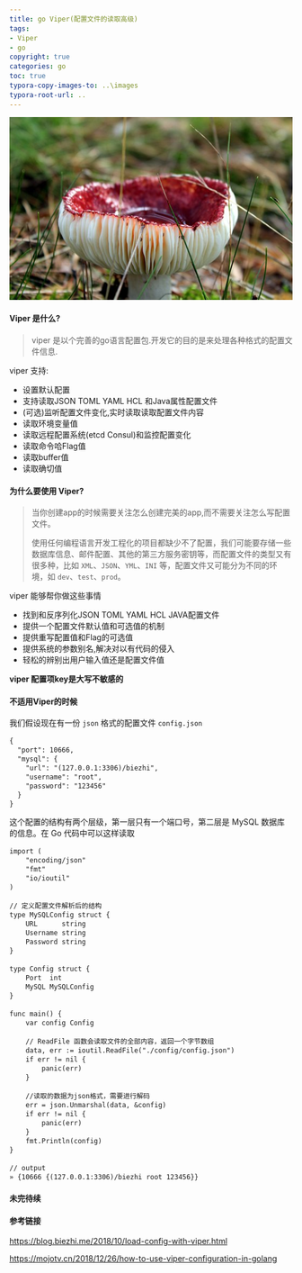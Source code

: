 ```yaml
---
title: go Viper(配置文件的读取高级)
tags: 
- Viper
- go 
copyright: true
categories: go 
toc: true
typora-copy-images-to: ..\images
typora-root-url: ..
---
```


![蘑菇, 鹅膏菌, 红色, 森林, 季节, 在秋天, 性质, 有毒](/images/mushroom-4529778__340.jpg)



<!-- more -->

#### Viper 是什么?

> viper 是以个完善的go语言配置包.开发它的目的是来处理各种格式的配置文件信息.

viper 支持:

- 设置默认配置
- 支持读取JSON TOML YAML HCL 和Java属性配置文件
- (可选)监听配置文件变化,实时读取读取配置文件内容
- 读取环境变量值
- 读取远程配置系统(etcd Consul)和监控配置变化
- 读取命令哈Flag值
- 读取buffer值
- 读取确切值

#### 为什么要使用 Viper?

> 当你创建app的时候需要关注怎么创建完美的app,而不需要关注怎么写配置文件。
>
> 使用任何编程语言开发工程化的项目都缺少不了配置，我们可能要存储一些数据库信息、邮件配置、其他的第三方服务密钥等，而配置文件的类型又有很多种，比如 `XML`、`JSON`、`YML`、`INI` 等，配置文件又可能分为不同的环境，如 `dev`、`test`、`prod`。

viper 能够帮你做这些事情

- 找到和反序列化JSON TOML YAML HCL JAVA配置文件
- 提供一个配置文件默认值和可选值的机制
- 提供重写配置值和Flag的可选值
- 提供系统的参数别名,解决对以有代码的侵入
- 轻松的辨别出用户输入值还是配置文件值

**viper 配置项key是大写不敏感的**

#### 不适用Viper的时候

我们假设现在有一份 `json` 格式的配置文件 `config.json`

```golang
{
  "port": 10666,
  "mysql": {
    "url": "(127.0.0.1:3306)/biezhi",
    "username": "root",
    "password": "123456"
  }
}
```

这个配置的结构有两个层级，第一层只有一个端口号，第二层是 MySQL 数据库的信息。在 Go 代码中可以这样读取

```golang
import (
    "encoding/json"
    "fmt"
    "io/ioutil"
)

// 定义配置文件解析后的结构
type MySQLConfig struct {
    URL      string
    Username string
    Password string
}

type Config struct {
    Port  int
    MySQL MySQLConfig
}

func main() {
    var config Config

    // ReadFile 函数会读取文件的全部内容，返回一个字节数组
    data, err := ioutil.ReadFile("./config/config.json")
    if err != nil {
        panic(err)
    }

    //读取的数据为json格式，需要进行解码
    err = json.Unmarshal(data, &config)
    if err != nil {
        panic(err)
    }
    fmt.Println(config)
}

// output
» {10666 {(127.0.0.1:3306)/biezhi root 123456}}
```

#### 未完待续

#### 参考链接

<https://blog.biezhi.me/2018/10/load-config-with-viper.html>

<https://mojotv.cn/2018/12/26/how-to-use-viper-configuration-in-golang>

